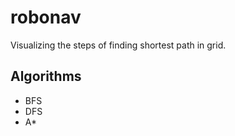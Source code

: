 # robonav

Visualizing the steps of finding shortest path in grid.

## Algorithms

- BFS
- DFS
- A*
